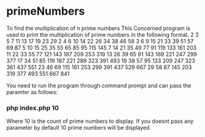 # primeNumbers
To find the multiplication of n prime numbers
This Concerned program is used to print the multiplication of prime numbers in the following format.
    2	 3	5	7	11	13	17	19	23	29
2  	4	6	10	14	22	26	34	38	46	58
3 	6	9	15	21	33	39	51	57	69	87
5  	10	15	25	35	55	65	85	95	115	145
7	  14	21	35	49	77	91	119	133	161	203
11	22	33	55	77	121	143	187	209	253	319
13	26	39	65	91	143	169	221	247	299	377
17	34	51	85	119	187	221	289	323	391	493
19	38	57	95	133	209	247	323	361	437	551
23	46	69	115	161	253	299	391	437	529	667
29	58	87	145	203	319	377	493	551	667	841


You need to run the program through command prompt and can pass the paramter as follows:

###  php index.php 10  

Where 10 is the count of prime numbers to display. If you doesnt pass any parameter by default 10 prime numbers will be displayed.
